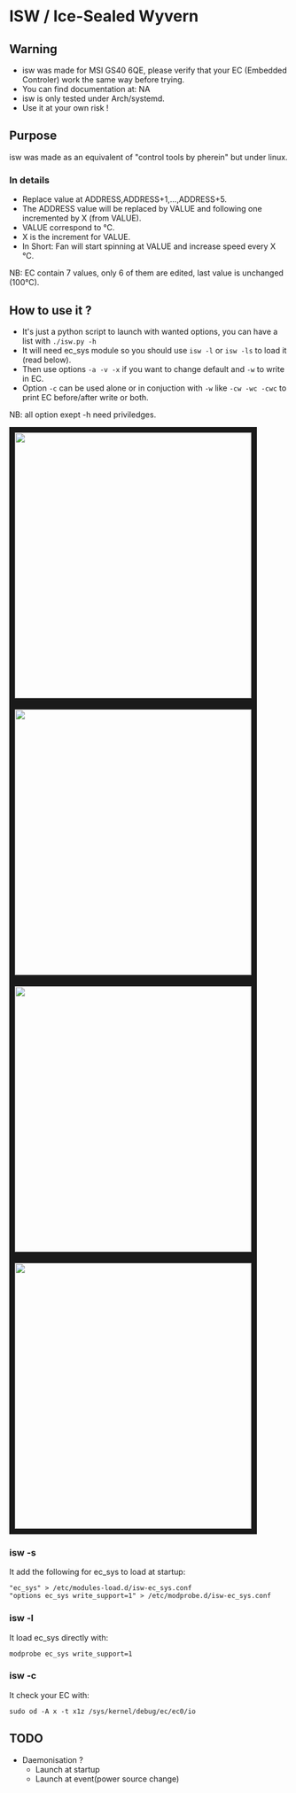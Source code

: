 # ISW / Ice-Sealed Wyvern

## Warning
- isw was made for MSI GS40 6QE, please verify that your EC (Embedded Controler) work the same way before trying.
- You can find documentation at: NA
- isw is only tested under Arch/systemd.
- Use it at your own risk !

## Purpose
isw was made as an equivalent of "control tools by pherein" but under linux.

### In details
- Replace value at ADDRESS,ADDRESS+1,...,ADDRESS+5.
- The ADDRESS value will be replaced by VALUE and following one incremented by X (from VALUE).
- VALUE correspond to °C.
- X is the increment for VALUE.
- In Short: Fan will start spinning at VALUE and increase speed every X °C.
  
NB: EC contain 7 values, only 6 of them are edited, last value is unchanged (100°C).

## How to use it ?
- It's just a python script to launch with wanted options, you can have a list with `./isw.py -h`
- It will need ec_sys module so you should use `isw -l` or `isw -ls` to load it (read below).
- Then use options `-a -v -x` if you want to change default and `-w` to write in EC.
- Option `-c` can be used alone or in conjuction with `-w` like `-cw -wc -cwc` to print EC before/after write or both.

NB: all option exept -h need priviledges.

<a href="https://github.com/YoyPa/isw/blob/master/gif/isw-c.gif">
	<img src="https://github.com/YoyPa/isw/blob/master/gif/isw-c.gif" width="427" height="480" border="10" />
</a>
<a href="https://github.com/YoyPa/isw/blob/master/gif/isw-w.gif">
	<img src="https://github.com/YoyPa/isw/blob/master/gif/isw-w.gif" width="427" height="480" border="10" />
</a>
<a href="https://github.com/YoyPa/isw/blob/master/gif/isw-cwc.gif">
	<img src="https://github.com/YoyPa/isw/blob/master/gif/isw-cwc.gif" width="427" height="480" border="10" />
</a>
<a href="https://github.com/YoyPa/isw/blob/master/gif/isw-h.gif">
	<img src="https://github.com/YoyPa/isw/blob/master/gif/isw-h.gif" width="427" height="480" border="10" />
</a>

### isw -s
It add the following for ec_sys to load at startup:
```
"ec_sys" > /etc/modules-load.d/isw-ec_sys.conf
"options ec_sys write_support=1" > /etc/modprobe.d/isw-ec_sys.conf
```

### isw -l
It load ec_sys directly with:
```
modprobe ec_sys write_support=1
```

### isw -c
It check your EC with:
```
sudo od -A x -t x1z /sys/kernel/debug/ec/ec0/io
```

## TODO
- Daemonisation ?
	- Launch at startup
	- Launch at event(power source change)
